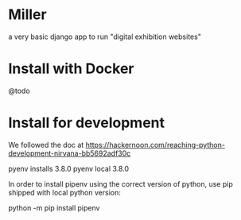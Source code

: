# Miller
a very basic django app to run "digital exhibition websites"

# Install with Docker
@todo

# Install for development
We followed the doc at https://hackernoon.com/reaching-python-development-nirvana-bb5692adf30c

  pyenv installs 3.8.0
  pyenv local 3.8.0

In order to install pipenv using the correct version of python,
use pip shipped with local python version:

  python -m pip install pipenv
